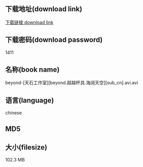 ## 下载地址(download link)
[下载链接 download link](https://voluble-croquembouche-d321dc.netlify.app/?s=beyond-%5B%E5%A4%A9%E7%9F%B3%E5%B7%A5%E4%BD%9C%E5%AE%A4%5D%5Bbeyond.%E8%B6%85%E8%B6%8A%E6%9D%AF%E5%85%B7.%E6%B5%B7%E9%98%94%E5%A4%A9%E7%A9%BA%5D%5Bsub_cn%5D.avi)

## 下载密码(download password)
1411

## 名称(book name)
beyond-[天石工作室][beyond.超越杯具.海阔天空][sub_cn].avi.avi

## 语言(language)
chinese

## MD5


## 大小(filesize)
102.3 MB
